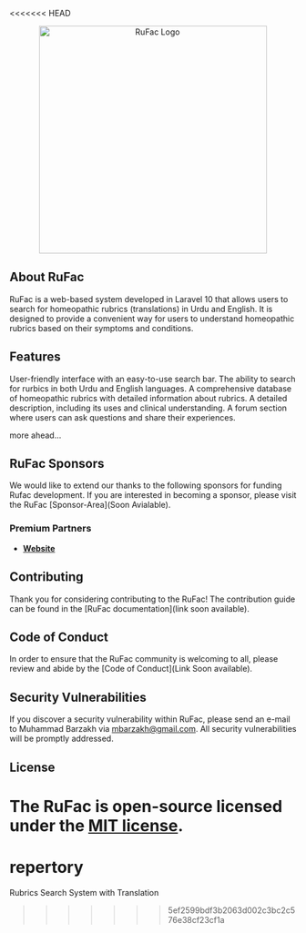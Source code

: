 <<<<<<< HEAD
<p align="center"><a href="https://repertory.epizy.com" target="_blank"><img src="https://repertory.epizy.com/logo.svg" width="400" alt="RuFac Logo"></a></p>


## About RuFac

RuFac is a web-based system developed in Laravel 10 that allows users to search for homeopathic rubrics (translations) in Urdu and English. It is designed to provide a convenient way for users to understand homeopathic rubrics based on their symptoms and conditions.

## Features

User-friendly interface with an easy-to-use search bar.
The ability to search for rurbics in both Urdu and English languages.
A comprehensive database of homeopathic rubrics with detailed information about rubrics.
A detailed description, including its uses and clinical understanding.
A forum section where users can ask questions and share their experiences.

more ahead...

## RuFac Sponsors

We would like to extend our thanks to the following sponsors for funding Rufac development. If you are interested in becoming a sponsor, please visit the RuFac [Sponsor-Area](Soon Avialable).

### Premium Partners

- **[Website](https://repertory.epizy.com/)**

## Contributing

Thank you for considering contributing to the RuFac! The contribution guide can be found in the [RuFac documentation](link soon available).

## Code of Conduct

In order to ensure that the RuFac community is welcoming to all, please review and abide by the [Code of Conduct](Link Soon available).

## Security Vulnerabilities

If you discover a security vulnerability within RuFac, please send an e-mail to Muhammad Barzakh via [mbarzakh@gmail.com](mailto:mbarzakh@gmail.com). All security vulnerabilities will be promptly addressed.

## License

The RuFac is open-source licensed under the [MIT license](https://opensource.org/licenses/MIT).
=======
# repertory
Rubrics Search System with Translation
>>>>>>> 5ef2599bdf3b2063d002c3bc2c576e38cf23cf1a
